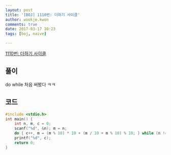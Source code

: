 ```yaml
---
layout: post
title: '[BOJ] 1110번: 더하기 사이클'
author: wookje.kwon
comments: true
date: 2017-03-17 10:23
tags: [boj, naive]

---
```


[1110번: 더하기 사이클](https://www.acmicpc.net/problem/1110)

## 풀이

do while 처음 써봤다 ㅋㅋ

## 코드

```cpp
#include <stdio.h>
int main() {
	int n, m, c = 0;
	scanf("%d", &n); m = n;
	do { c++, m = (m % 10) * 10 + (m / 10 + m % 10) % 10; } while (n != m);
	printf("%d", c);
	return 0;
}
```
